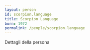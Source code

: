 ```yaml
---
layout: person
id: scorpion.language
title: Scorpion Language
born: 1972
permalink: /people/scorpion.language
---
```


Dettagli della persona 